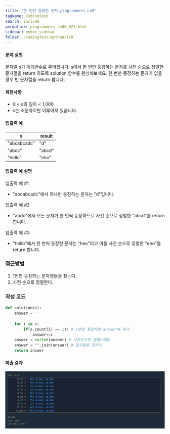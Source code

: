 ```yaml
---
title: "한 번만 등장한 문자_programmers_Lv0"
tagName: CodingTest
search: include
permalink: programmers_Lv00_021.html
sidebar: mydoc_sidebar
folder: /codingTest/python/lv0
---
```



#### 문제 설명 <br>

문자열 s가 매개변수로 주어집니다. s에서 한 번만 등장하는 문자를 사전 순으로 정렬한 문자열을 return 하도록 solution 함수를 완성해보세요. 한 번만 등장하는 문자가 없을 경우 빈 문자열을 return 합니다.

#### 제한사항 <br>

- 0 < s의 길이 < 1,000
- s는 소문자로만 이루어져 있습니다.

#### 입출력 예 <br>
  
s	|	result
---|---
"abcabcadc"|	"d"
"abdc"|	"abcd"
"hello"|	"eho"

#### 입출력 예 설명 <br>

입출력 예 #1
- "abcabcadc"에서 하나만 등장하는 문자는 "d"입니다.

입출력 예 #2
- "abdc"에서 모든 문자가 한 번씩 등장하므로 사전 순으로 정렬한 "abcd"를 return 합니다.

입출력 예 #3
- "hello"에서 한 번씩 등장한 문자는 "heo"이고 이를 사전 순으로 정렬한 "eho"를 return 합니다.

### 접근방법 <br>

1. 1번만 등장하는 문자열들을 찾는다.
2. 사전 순으로 정렬한다.

### 작성 코드 <br>

```python
def solution(s):
    answer = ''
    
    for i in s:
        if(s.count(i) == 1): # 1번만 등장하면 answer에 추가.
            answer+=i
    answer = sorted(answer) # 사잔순으로 정렬(배열)
    answer = "".join(answer) # 문자열로 합치기
    return answer
```

#### 제출 결과

![제출 결과](\images\programmers_Lv00_021.png)



